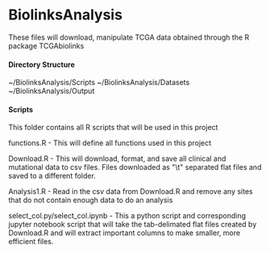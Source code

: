 # BiolinksAnalysis
These files will download, manipulate TCGA data obtained through the R package TCGAbiolinks

#### Directory Structure
~/BiolinksAnalysis/Scripts
~/BiolinksAnalysis/Datasets
~/BiolinksAnalysis/Output

#### Scripts
This folder contains all R scripts that will be used in this project

functions.R - This will define all functions used in this project

Download.R - This will download, format, and save all clinical and mutational data to csv files. Files downloaded as "\t" separated flat files and saved to a different
folder. 

Analysis1.R - Read in the csv data from Download.R and remove any sites that do not contain enough data to do an analysis

select_col.py/select_col.ipynb - This a python script and corresponding jupyter notebook script that will take the tab-delimated flat files created by Download.R and will extract important columns to make smaller, more efficient files. 

